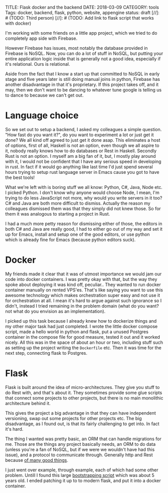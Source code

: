 TITLE: Flask docker and the backend
DATE: 2018-03-09
CATEGORY: tools
Tags: docker, backend, flask, python, website, appengine
status: draft
[//]: # (TODO: Third person)
[//]: # (TODO: Add link to flask script that works with docker)

I'm working with some friends on a little app project,
which we tried to do completely app side with Firebase.

However Firebase has issues, most notably the database provided in Firebase is
NoSQL.
Now, you can do a lot of stuff in NoSQL, but putting your entire application
logic inside that is generally not a good idea, especially if it's relational.
Ours is relational.

Aside from the fact that I know a start up that committed to NoSQL in early
stage and five years later is still doing manual joins in python,
Firebase has another disadvantage in that it's proprietary.
If this project takes off, and it may, then we don't want to be dancing to
whatever tune google is telling us to dance to because we can't get out.

# Language choice
So we set out to setup a backend, I asked my colleagues a simple question. 
"How fast do you want it?", do you want to experiment a lot or just get it done?
We all kind off agreed to just get it done asap.
This eliminates a host of options, first of all, Haskell is not an option,
even though we all aspire to it, nobody really knows how to do databases or
Rest in Haskell.
Secondly Rust is not an option.
I myself am a big fan of it, but, I mostly play around with it,
I would not be confident that I have any serious speed in developing in rust.
In fact if it would go anything like last time I'd just spend several hours
trying to setup rust language server in Emacs cause you got to have the best
tools!

What we're left with is boring stuff we all know: Python, C#, Java, Node etc.
I picked Python.
I don't know why anyone would choose Node, I mean, I'm trying to do less
JavaScript not more, why would you write servers in it too?
C# and Java are both more difficult to dismiss.
Actually the reason my colleagues dismissed them was that they simply did not
knew those. So for them it was analogous to starting a project in Rust.

I had a much more petty reason for dismissing either of those,
the editors in both C# and Java are really good, I had to either go out of my
way and set it up for Emacs, install and setup one of the good editors,
or use python which is already fine for Emacs (because python editors suck).

# Docker
My friends made it clear that it was of utmost importance we would jam our
code into docker containers.
I was pretty okay with that, but the way they spoke about deploying it was
kind off, peculiar..
They wanted to run docker container manually on rented VPS'es.
That's like saying you want to use this awesome technology which makes
orchestration super easy and not use it for orchestration at all.
I mean it's hard to argue against such ignorance so I didn't,
instead I tried remaining in the problem domain (what do you want?
not what do you envision as an implementation).

I picked up this task because I already knew how to dockerize things and my
other major task had just completed.
I wrote the little docker compose script, made a hello world in python and
flask, put a unused Postgres container in the compose file for good measure,
tested it out and it worked nicely.
All this was in the space of about an hour or two, including stuff such as
setting up the project writing the `Dockerfile` etc.
Then it was time for the next step, connecting flask to Postgres.

# Flask
Flask is built around the idea of micro-architectures.
They give you stuff to do Rest with, and that's about it.
They sometimes provide some glue scripts that connect some projects to other
projects, but there is no main monolithic architecture behind it.

This gives the project a big advantage in that they can have
independent versioning, swap out some projects for other projects etc.
The big disadvantage, as I found out, is that its fairly challenging to get
into.
In fact it's hard.

The thing I wanted was pretty basic, an ORM that can handle migrations for me.
Those are the things any project basically needs, an ORM to do data
(unless you're a fan of NoSQL, but if we were we wouldn't have had this issue),
and a protocol to communicate through.
Generally http and Rest because [of many good things](https://www.ics.uci.edu/~fielding/pubs/dissertation/rest_arch_style.htm).

I just went over example, through example, each of which had some other problem.
Untill I found this large
[bootstrapping script](https://github.com/davidism/basic_flask) which was about
5 years old.
I ended patching it up to to modern flask, and put it into a docker container.
